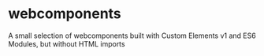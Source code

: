 # webcomponents
A small selection of webcomponents built with Custom Elements v1 and ES6 Modules, but without HTML imports
